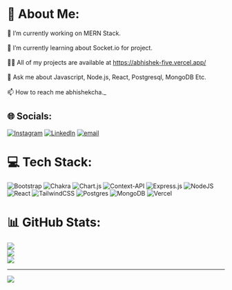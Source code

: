 # 💫 About Me:
🔭 I’m currently working on MERN Stack.<br><br>🌱 I’m currently learning about Socket.io for project.<br><br>👨‍💻 All of my projects are available at https://abhishek-five.vercel.app/<br><br>💬 Ask me about Javascript, Node.js, React, Postgresql, MongoDB Etc.<br><br>📫 How to reach me abhishekcha._


## 🌐 Socials:
[![Instagram](https://img.shields.io/badge/Instagram-%23E4405F.svg?logo=Instagram&logoColor=white)](https://instagram.com/abhishekcha._) [![LinkedIn](https://img.shields.io/badge/LinkedIn-%230077B5.svg?logo=linkedin&logoColor=white)](https://linkedin.com/in/https://www.linkedin.com/in/abhishek-chauhan-470028237/) [![email](https://img.shields.io/badge/Email-D14836?logo=gmail&logoColor=white)](mailto:abhisheksinghc84@gmail.com) 

# 💻 Tech Stack:
![Bootstrap](https://img.shields.io/badge/bootstrap-%238511FA.svg?style=for-the-badge&logo=bootstrap&logoColor=white) ![Chakra](https://img.shields.io/badge/chakra-%234ED1C5.svg?style=for-the-badge&logo=chakraui&logoColor=white) ![Chart.js](https://img.shields.io/badge/chart.js-F5788D.svg?style=for-the-badge&logo=chart.js&logoColor=white) ![Context-API](https://img.shields.io/badge/Context--Api-000000?style=for-the-badge&logo=react) ![Express.js](https://img.shields.io/badge/express.js-%23404d59.svg?style=for-the-badge&logo=express&logoColor=%2361DAFB) ![NodeJS](https://img.shields.io/badge/node.js-6DA55F?style=for-the-badge&logo=node.js&logoColor=white) ![React](https://img.shields.io/badge/react-%2320232a.svg?style=for-the-badge&logo=react&logoColor=%2361DAFB) ![TailwindCSS](https://img.shields.io/badge/tailwindcss-%2338B2AC.svg?style=for-the-badge&logo=tailwind-css&logoColor=white) ![Postgres](https://img.shields.io/badge/postgres-%23316192.svg?style=for-the-badge&logo=postgresql&logoColor=white) ![MongoDB](https://img.shields.io/badge/MongoDB-%234ea94b.svg?style=for-the-badge&logo=mongodb&logoColor=white) ![Vercel](https://img.shields.io/badge/vercel-%23000000.svg?style=for-the-badge&logo=vercel&logoColor=white)
# 📊 GitHub Stats:
![](https://github-readme-stats.vercel.app/api?username=abhishekcha790&theme=merko&hide_border=true&include_all_commits=true&count_private=false)<br/>
![](https://nirzak-streak-stats.vercel.app/?user=abhishekcha790&theme=merko&hide_border=true)<br/>
![](https://github-readme-stats.vercel.app/api/top-langs/?username=abhishekcha790&theme=merko&hide_border=true&include_all_commits=true&count_private=false&layout=compact)

---
[![](https://visitcount.itsvg.in/api?id=abhishekcha790&icon=0&color=0)](https://visitcount.itsvg.in)

<!-- Proudly created with GPRM ( https://gprm.itsvg.in ) -->
